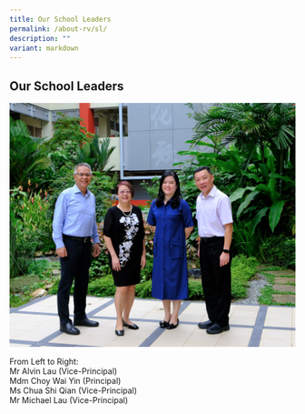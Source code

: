 ```yaml
---
title: Our School Leaders
permalink: /about-rv/sl/
description: ""
variant: markdown
---
```

## Our School Leaders

![](/images/SL10.jpg)

From Left to Right:<br>
Mr Alvin Lau (Vice-Principal) <br>
Mdm Choy Wai Yin (Principal) <br>
Ms Chua Shi Qian (Vice-Principal) <br>
Mr Michael Lau (Vice-Principal) <br>